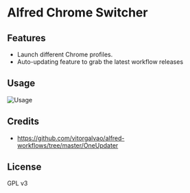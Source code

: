# Alfred Chrome Switcher
## Features
* Launch different Chrome profiles. 
* Auto-updating feature to grab the latest workflow releases

## Usage 
![Usage](https://imgur.com/YqBwimk)


## Credits
* https://github.com/vitorgalvao/alfred-workflows/tree/master/OneUpdater

## License
GPL v3

